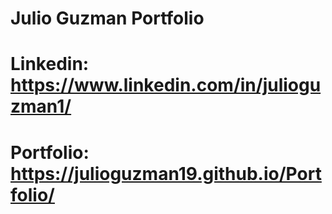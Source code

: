 # Julio Guzman Portfolio
# Linkedin: https://www.linkedin.com/in/julioguzman1/
# Portfolio: https://julioguzman19.github.io/Portfolio/